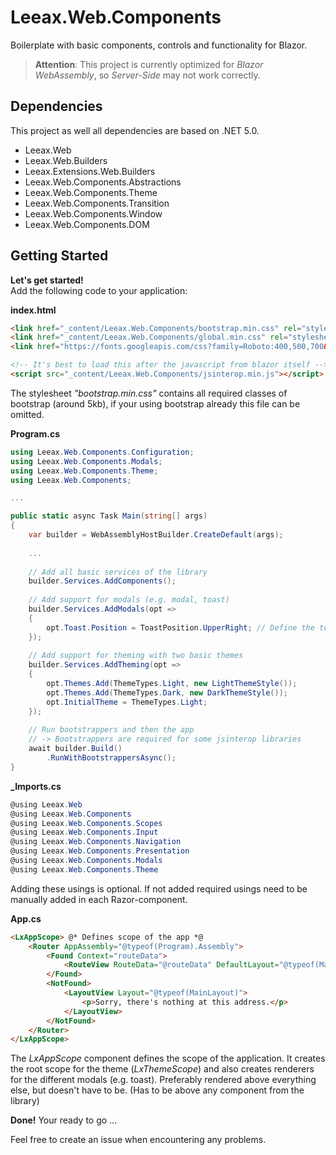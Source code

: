 # Leeax.Web.Components 
Boilerplate with basic components, controls and functionality for Blazor.

> **Attention**: This project is currently optimized for _Blazor WebAssembly_, so _Server-Side_ may not work correctly.

## Dependencies
This project as well all dependencies are based on .NET 5.0.
- Leeax.Web
- Leeax.Web.Builders
- Leeax.Extensions.Web.Builders
- Leeax.Web.Components.Abstractions
- Leeax.Web.Components.Theme
- Leeax.Web.Components.Transition
- Leeax.Web.Components.Window
- Leeax.Web.Components.DOM

## Getting Started

**Let's get started!**<br>
Add the following code to your application:

**index.html**
```html
<link href="_content/Leeax.Web.Components/bootstrap.min.css" rel="stylesheet" />
<link href="_content/Leeax.Web.Components/global.min.css" rel="stylesheet" />
<link href="https://fonts.googleapis.com/css?family=Roboto:400,500,700&display=swap" rel="stylesheet" />

<!-- It's best to load this after the javascript from blazor itself -->
<script src="_content/Leeax.Web.Components/jsinterop.min.js"></script>
```
The stylesheet _"bootstrap.min.css"_ contains all required classes of bootstrap (around 5kb), if your using bootstrap already this file can be omitted.

**Program.cs**
```csharp
using Leeax.Web.Components.Configuration;
using Leeax.Web.Components.Modals;
using Leeax.Web.Components.Theme;
using Leeax.Web.Components;

...

public static async Task Main(string[] args)
{
    var builder = WebAssemblyHostBuilder.CreateDefault(args);
    
    ...
    
    // Add all basic services of the library
    builder.Services.AddComponents();
    
    // Add support for modals (e.g. modal, toast)
    builder.Services.AddModals(opt =>
    {
        opt.Toast.Position = ToastPosition.UpperRight; // Define the toast position
    });
    
    // Add support for theming with two basic themes
    builder.Services.AddTheming(opt =>
    {
        opt.Themes.Add(ThemeTypes.Light, new LightThemeStyle());
        opt.Themes.Add(ThemeTypes.Dark, new DarkThemeStyle());
        opt.InitialTheme = ThemeTypes.Light;
    });
    
    // Run bootstrappers and then the app
    // -> Bootstrappers are required for some jsinterop libraries
    await builder.Build()
        .RunWithBootstrappersAsync();
}
```

**_Imports.cs**
```csharp
@using Leeax.Web
@using Leeax.Web.Components
@using Leeax.Web.Components.Scopes
@using Leeax.Web.Components.Input
@using Leeax.Web.Components.Navigation
@using Leeax.Web.Components.Presentation
@using Leeax.Web.Components.Modals
@using Leeax.Web.Components.Theme
```
Adding these usings is optional. If not added required usings need to be manually added in each Razor-component.

**App.cs**
```html
<LxAppScope> @* Defines scope of the app *@
    <Router AppAssembly="@typeof(Program).Assembly">
        <Found Context="routeData">
            <RouteView RouteData="@routeData" DefaultLayout="@typeof(MainLayout)" />
        </Found>
        <NotFound>
            <LayoutView Layout="@typeof(MainLayout)">
                <p>Sorry, there's nothing at this address.</p>
            </LayoutView>
        </NotFound>
    </Router>
</LxAppScope>
```
The _LxAppScope_ component defines the scope of the application. It creates the root scope for the theme (_LxThemeScope_) and also creates renderers for the different modals (e.g. toast). Preferably rendered above everything else, but doesn't have to be. (Has to be above any component from the library)

**Done!** Your ready to go ...

Feel free to create an issue when encountering any problems.